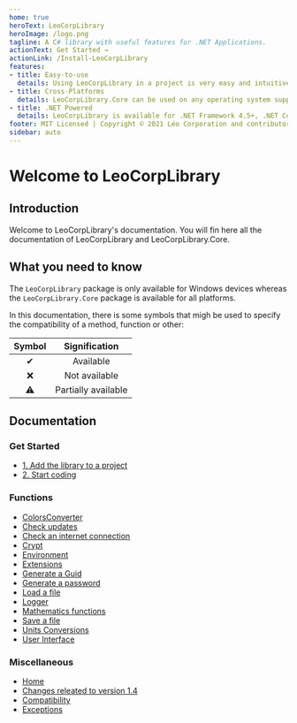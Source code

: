 ```yaml
---
home: true
heroText: LeoCorpLibrary
heroImage: /logo.png
tagline: A C# library with useful features for .NET Applications.
actionText: Get Started →
actionLink: /Install-LeoCorpLibrary
features:
- title: Easy-to-use
  details: Using LeoCorpLibrary in a project is very easy and intuitive.
- title: Cross-Platforms
  details: LeoCorpLibrary.Core can be used on any operating system supported by .NET. This means you can run the same code on Windows, Linux, and macOS.
- title: .NET Powered
  details: LeoCorpLibrary is available for .NET Framework 4.5+, .NET Core 3.1, and .NET 5.
footer: MIT Licensed | Copyright © 2021 Léo Corporation and contributors
sidebar: auto
---
```

# Welcome to LeoCorpLibrary
## Introduction
Welcome to LeoCorpLibrary's documentation. You will fin here all the documentation of LeoCorpLibrary and LeoCorpLibrary.Core.

## What you need to know
The `LeoCorpLibrary`  package is only available for Windows devices whereas the `LeoCorpLibrary.Core` package is available for all platforms.

In this documentation, there is some symbols that migh be used to specify the compatibility of a method, function or other:

| Symbol | Signification |
| :----: | :-----------: |
| ✔ | Available |
| ❌ | Not available |
| ⚠ | Partially available |

## Documentation
### Get Started
- [1. Add the library to a project](/install-LeoCorpLibrary.html#_1-add-the-library-to-a-project)
- [2. Start coding](/install-LeoCorpLibrary.html#_2-start-coding)

### Functions
* [ColorsConverter](/Colors-converter)
* [Check updates](/Check-for-updates)
* [Check an internet connection](/Verify-an-internet-connection)
* [Crypt](/Crypt)
* [Environment](/Environment)
* [Extensions](/Extensions)
* [Generate a Guid](/Generate-a-Guid)
* [Generate a password](/Generate-a-password)
* [Load a file](/load-a-file)
* [Logger](/Logger)
* [Mathematics functions](/Mathematics-functions)
* [Save a file](/Save-in-a-file)
* [Units Conversions](/Units-conversions)
* [User Interface](/User-Interface)


### Miscellaneous
* [Home]()
* [Changes releated to version 1.4](/Changes-related-to-version-1.4)
* [Compatibility](/Compatibility)
* [Exceptions](/Exceptions)